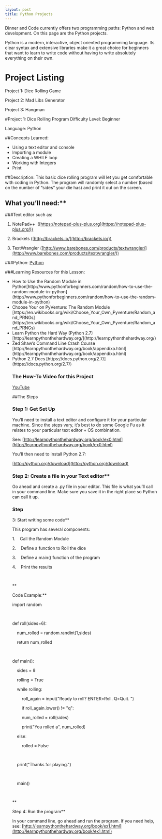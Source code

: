 ```yaml
---
layout: post
title: Python Projects
---
```


Dinner and Code currently offers two programming paths: Python and web development. On this page are the Python projects.

Python is a modern, interactive, object oriented programming language. Its clear 
syntax and extensive libraries make it a great choice for beginners that 
want to learn to write code without having to write absolutely everything 
on their own.

# Project Listing
Project 1: Dice Rolling Game

Project 2: Mad Libs Generator

Project 3: Hangman


#Project 1: Dice Rolling Program
Difficulty Level: Beginner

Language: Python

##Concepts Learned:
<ul>
<li>Using a text editor and console</li>
<li>Importing a module</li>
<li>Creating a WHILE loop</li>
<li>Working with Integers</li>
<li>Print</li>
</ul>

##Description:
This basic dice rolling program will let you get comfortable with coding in Python. The
program will randomly select a number (based on the number of “sides” your die
has) and print it out on the screen. 

## What you’ll need:**
###Text editor such as:

1. NotePad++  ([https://notepad-plus-plus.org](https://notepad-plus-plus.org/))

2. Brackets ([http://brackets.io/](http://brackets.io/)) 

3. TextWrangler ([http://www.barebones.com/products/textwrangler/](http://www.barebones.com/products/textwrangler/)) 

###Python:
[Python](http://python.org/download)

###Learning Resources for this Lesson:
<ul>
<li>How to Use the Random Module in
Python[http://www.pythonforbeginners.com/random/how-to-use-the-random-module-in-python](http://www.pythonforbeginners.com/random/how-to-use-the-random-module-in-python)</li>
<li>Choose Your on PyVenture: The Random
Module [https://en.wikibooks.org/wiki/Choose_Your_Own_Pyventure/Random_and_PRNGs](https://en.wikibooks.org/wiki/Choose_Your_Own_Pyventure/Random_and_PRNGs)</li>
<li>Learn Python the Hard Way (Python
2.7) [http://learnpythonthehardway.org/](http://learnpythonthehardway.org/)</li>
<li>Zed Shaw’s Command Line Crash Course [http://learnpythonthehardway.org/book/appendixa.html](http://learnpythonthehardway.org/book/appendixa.html)</li>
<li>Python 2.7 Docs [https://docs.python.org/2.7/](https://docs.python.org/2.7/)</li>

### The How-To Video for this Project
[YouTube](https://youtu.be/48n9NnK4k-M)


##The Steps
### Step 1: Get Set Up
You’ll need to install a text editor and configure it for your particular machine. Since
the steps vary, it’s best to do some Google Fu as it relates to your particular
text editor + OS combination. 

See: [http://learnpythonthehardway.org/book/ex0.html](http://learnpythonthehardway.org/book/ex0.html)

You’ll then need to install Python 2.7:

[http://python.org/download](http://python.org/download)


### Step 2: Create a file in your Text editor**

Go ahead and create a .py file in your editor. This file is what you’ll call in your command
line. Make sure you save it in the right place so Python can call it up.

### Step
3: Start writing some code**

This program has several components:

1.    Call the Random Module

2.    Define a function to Roll the dice

3.    Define a main() function of the
program

4.    Print the results

 

**

Code
Example:**

import
random

 

def
roll(sides=6): 

    num_rolled = random.randint(1,sides)

    return num_rolled

 

def main():

    sides = 6

    rolling = True

    while rolling:

        roll_again = input("Ready to roll?
ENTER=Roll. Q=Quit. ")

        if roll_again.lower() != "q":

        num_rolled = roll(sides)

        print("You rolled a",
num_rolled)

    else:

        rolled = False

        

    print("Thanks for playing.")

    

    main()

 

**

Step
4: Run the program**

In your
command line, go ahead and run the program. If you need help, see: [http://learnpythonthehardway.org/book/ex1.html](http://learnpythonthehardway.org/book/ex1.html)

 

 
